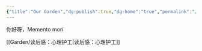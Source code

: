 ```yaml
---
{"title":"Our Garden","dg-publish":true,"dg-home":"true","permalink":"/Garden/这是一个里程碑/","tags":["gardenEntry"],"dgPassFrontmatter":true,"noteIcon":""}
---
```



你好呀，Memento  mori

[[Garden/读后感：心理护工\|读后感：心理护工]]